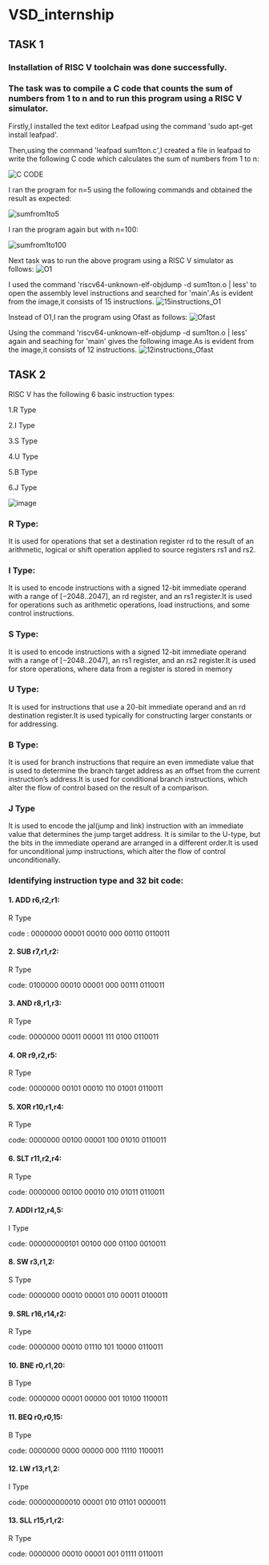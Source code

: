 # VSD_internship
## TASK 1
### Installation of RISC V toolchain was done successfully.
### The task was to compile a C code that counts the sum of numbers from 1 to n and to run this program using a RISC V simulator.</p>

Firstly,I installed the text editor Leafpad using the command 'sudo apt-get install leafpad'.

Then,using the command 'leafpad sum1ton.c',I created a file in leafpad to write the following C code which calculates the sum of numbers from 1 to n:

![C CODE](https://github.com/SanidhyaBaheti/VSD_internship/assets/65732300/e55368f9-35f5-4efc-9223-d76f71322a50)

I ran the program for n=5 using the following commands and obtained the result as expected:

![sumfrom1to5](https://github.com/SanidhyaBaheti/VSD_internship/assets/65732300/808eb2ae-b3cb-4063-a1bd-9ec898765771)

I ran the program again but with n=100:

![sumfrom1to100](https://github.com/SanidhyaBaheti/VSD_internship/assets/65732300/a951de54-0afd-4a13-8c8f-a1d40aa01f14)

Next task was to run the above program using a RISC V simulator as follows:
![O1](https://github.com/SanidhyaBaheti/VSD_internship/assets/65732300/9d657424-ec9e-4aab-bd17-613bc19fa511)

I used the command 'riscv64-unknown-elf-objdump -d sum1ton.o | less' to open the assembly level instructions and searched for 'main'.As is evident from the image,it consists of 15 instructions.
![15instructions_O1](https://github.com/SanidhyaBaheti/VSD_internship/assets/65732300/21d9cccf-2510-48fa-b5dd-46eb9cd4e4dc)

Instead of O1,I ran the program using Ofast as follows:
![Ofast](https://github.com/SanidhyaBaheti/VSD_internship/assets/65732300/7d5533da-74bd-4920-b1be-9e24136c24b0)

Using the command 'riscv64-unknown-elf-objdump -d sum1ton.o | less' again and seaching for 'main' gives the following image.As is evident from the image,it consists of 12 instructions.
![12instructions_Ofast](https://github.com/SanidhyaBaheti/VSD_internship/assets/65732300/8a45cdc2-5ac3-424a-9e07-1818170c1684)



## TASK 2
RISC V has the following 6 basic instruction types:

1.R Type

2.I Type

3.S Type

4.U Type

5.B Type

6.J Type

![image](https://github.com/SanidhyaBaheti/VSD_internship/assets/65732300/2b9ef311-3187-4b37-99be-1779b1f16f6d)

### R Type:

It is used for operations that set a destination register rd to the result of an arithmetic, logical or shift operation applied to source registers rs1 and rs2.

### I Type:

It is used to encode instructions with a signed 12-bit immediate operand with a range of [−2048..2047], an rd register, and an rs1 register.It is used for operations such as arithmetic operations, load instructions, and some control instructions.

### S Type:

It is used to encode instructions with a signed 12-bit immediate operand with a range of [−2048..2047], an rs1 register, and an rs2 register.It is used for store operations, where data from a register is stored in memory

### U Type:

It is used for instructions that use a 20-bit immediate operand and an rd destination register.It is used typically for constructing larger constants or for addressing.

### B Type:

It is used for branch instructions that require an even immediate value that is used to determine the branch target address as an offset from the current instruction’s address.It is used for conditional branch instructions, which alter the flow of control based on the result of a comparison.

### J Type

It is used to encode the jal(jump and link) instruction with an immediate value that determines the jump target address. It is similar to the U-type, but the bits in the immediate operand are arranged in a different order.It is used for unconditional jump instructions, which alter the flow of control unconditionally.

### Identifying instruction type and 32 bit code:
#### 1. ADD r6,r2,r1:

R Type

code : 0000000 00001 00010 000 00110 0110011

#### 2. SUB r7,r1,r2:

R Type

code: 0100000 00010 00001 000 00111 0110011

#### 3. AND r8,r1,r3:

R Type

code: 0000000 00011 00001 111 0100 0110011

#### 4. OR r9,r2,r5:

R Type

code: 0000000 00101 00010 110 01001 0110011

#### 5. XOR r10,r1,r4:

R Type

code: 0000000 00100 00001 100 01010 0110011

#### 6. SLT r11,r2,r4:

R Type

code: 0000000 00100 00010 010 01011 0110011

#### 7. ADDI r12,r4,5:

I Type

code: 000000000101 00100 000 01100 0010011

#### 8. SW r3,r1,2:

S Type

code: 0000000 00010 00001 010 00011 0100011

#### 9. SRL r16,r14,r2:

R Type

code: 0000000 00010 01110 101 10000 0110011

#### 10. BNE r0,r1,20:

B Type

code: 0000000 00001 00000 001 10100 1100011

#### 11. BEQ r0,r0,15:

B Type

code: 0000000 0000 00000 000 11110 1100011

#### 12. LW r13,r1,2:

I Type

code: 000000000010 00001 010 01101 0000011

#### 13. SLL r15,r1,r2:

R Type

code: 0000000 00010 00001 001 01111 0110011

